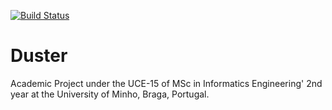 [![Build Status](https://travis-ci.org/afvieira/Duster.svg?branch=development)](https://travis-ci.org/afvieira/duster)

Duster
========

  Academic Project under the UCE-15 of MSc in Informatics Engineering' 2nd year at the University of Minho, Braga, Portugal.
